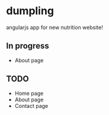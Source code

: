 dumpling
========

angularjs app for new nutrition website!

## In progress
- About page 

## TODO
- Home page
- About page
- Contact page

